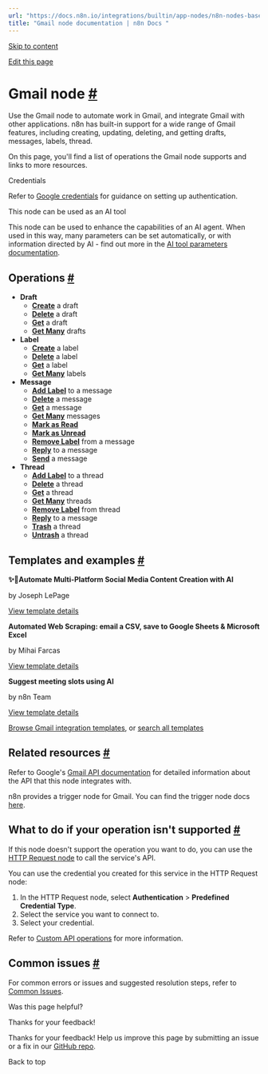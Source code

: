 ```yaml
---
url: "https://docs.n8n.io/integrations/builtin/app-nodes/n8n-nodes-base.gmail/"
title: "Gmail node documentation | n8n Docs "
---
```


[Skip to content](https://docs.n8n.io/integrations/builtin/app-nodes/n8n-nodes-base.gmail/#gmail-node)

[Edit this page](https://github.com/n8n-io/n8n-docs/edit/main/docs/integrations/builtin/app-nodes/n8n-nodes-base.gmail/index.md "Edit this page")

# Gmail node [\#](https://docs.n8n.io/integrations/builtin/app-nodes/n8n-nodes-base.gmail/\#gmail-node "Permanent link")

Use the Gmail node to automate work in Gmail, and integrate Gmail with other applications. n8n has built-in support for a wide range of Gmail features, including creating, updating, deleting, and getting drafts, messages, labels, thread.

On this page, you'll find a list of operations the Gmail node supports and links to more resources.

Credentials

Refer to [Google credentials](https://docs.n8n.io/integrations/builtin/credentials/google/) for guidance on setting up authentication.

This node can be used as an AI tool

This node can be used to enhance the capabilities of an AI agent. When used in this way, many parameters can be set automatically, or with information directed by AI - find out more in the [AI tool parameters documentation](https://docs.n8n.io/advanced-ai/examples/using-the-fromai-function/).

## Operations [\#](https://docs.n8n.io/integrations/builtin/app-nodes/n8n-nodes-base.gmail/\#operations "Permanent link")

- **Draft**
  - [**Create**](https://docs.n8n.io/integrations/builtin/app-nodes/n8n-nodes-base.gmail/draft-operations/#create-a-draft) a draft
  - [**Delete**](https://docs.n8n.io/integrations/builtin/app-nodes/n8n-nodes-base.gmail/draft-operations/#delete-a-draft) a draft
  - [**Get**](https://docs.n8n.io/integrations/builtin/app-nodes/n8n-nodes-base.gmail/draft-operations/#get-a-draft) a draft
  - [**Get Many**](https://docs.n8n.io/integrations/builtin/app-nodes/n8n-nodes-base.gmail/draft-operations/#get-many-drafts) drafts
- **Label**
  - [**Create**](https://docs.n8n.io/integrations/builtin/app-nodes/n8n-nodes-base.gmail/label-operations/#create-a-label) a label
  - [**Delete**](https://docs.n8n.io/integrations/builtin/app-nodes/n8n-nodes-base.gmail/label-operations/#delete-a-label) a label
  - [**Get**](https://docs.n8n.io/integrations/builtin/app-nodes/n8n-nodes-base.gmail/label-operations/#get-a-label) a label
  - [**Get Many**](https://docs.n8n.io/integrations/builtin/app-nodes/n8n-nodes-base.gmail/label-operations/#get-many-labels) labels
- **Message**
  - [**Add Label**](https://docs.n8n.io/integrations/builtin/app-nodes/n8n-nodes-base.gmail/message-operations/#add-label-to-a-message) to a message
  - [**Delete**](https://docs.n8n.io/integrations/builtin/app-nodes/n8n-nodes-base.gmail/message-operations/#delete-a-message) a message
  - [**Get**](https://docs.n8n.io/integrations/builtin/app-nodes/n8n-nodes-base.gmail/message-operations/#get-a-message) a message
  - [**Get Many**](https://docs.n8n.io/integrations/builtin/app-nodes/n8n-nodes-base.gmail/message-operations/#get-many-messages) messages
  - [**Mark as Read**](https://docs.n8n.io/integrations/builtin/app-nodes/n8n-nodes-base.gmail/message-operations/#mark-as-read)
  - [**Mark as Unread**](https://docs.n8n.io/integrations/builtin/app-nodes/n8n-nodes-base.gmail/message-operations/#mark-as-unread)
  - [**Remove Label**](https://docs.n8n.io/integrations/builtin/app-nodes/n8n-nodes-base.gmail/message-operations/#remove-label-from-a-message) from a message
  - [**Reply**](https://docs.n8n.io/integrations/builtin/app-nodes/n8n-nodes-base.gmail/message-operations/#reply-to-a-message) to a message
  - [**Send**](https://docs.n8n.io/integrations/builtin/app-nodes/n8n-nodes-base.gmail/message-operations/#send-a-message) a message
- **Thread**
  - [**Add Label**](https://docs.n8n.io/integrations/builtin/app-nodes/n8n-nodes-base.gmail/thread-operations/#add-label-to-a-thread) to a thread
  - [**Delete**](https://docs.n8n.io/integrations/builtin/app-nodes/n8n-nodes-base.gmail/thread-operations/#delete-a-thread) a thread
  - [**Get**](https://docs.n8n.io/integrations/builtin/app-nodes/n8n-nodes-base.gmail/thread-operations/#get-a-thread) a thread
  - [**Get Many**](https://docs.n8n.io/integrations/builtin/app-nodes/n8n-nodes-base.gmail/thread-operations/#get-many-threads) threads
  - [**Remove Label**](https://docs.n8n.io/integrations/builtin/app-nodes/n8n-nodes-base.gmail/thread-operations/#remove-label-from-a-thread) from thread
  - [**Reply**](https://docs.n8n.io/integrations/builtin/app-nodes/n8n-nodes-base.gmail/thread-operations/#reply-to-a-message) to a message
  - [**Trash**](https://docs.n8n.io/integrations/builtin/app-nodes/n8n-nodes-base.gmail/thread-operations/#trash-a-thread) a thread
  - [**Untrash**](https://docs.n8n.io/integrations/builtin/app-nodes/n8n-nodes-base.gmail/thread-operations/#untrash-a-thread) a thread

## Templates and examples [\#](https://docs.n8n.io/integrations/builtin/app-nodes/n8n-nodes-base.gmail/\#templates-and-examples "Permanent link")

**✨🤖Automate Multi-Platform Social Media Content Creation with AI**

by Joseph LePage

[View template details](https://n8n.io/workflows/3066-automate-multi-platform-social-media-content-creation-with-ai/)

**Automated Web Scraping: email a CSV, save to Google Sheets & Microsoft Excel**

by Mihai Farcas

[View template details](https://n8n.io/workflows/2275-automated-web-scraping-email-a-csv-save-to-google-sheets-and-microsoft-excel/)

**Suggest meeting slots using AI**

by n8n Team

[View template details](https://n8n.io/workflows/1953-suggest-meeting-slots-using-ai/)

[Browse Gmail integration templates](https://n8n.io/integrations/gmail/), or [search all templates](https://n8n.io/workflows/)

## Related resources [\#](https://docs.n8n.io/integrations/builtin/app-nodes/n8n-nodes-base.gmail/\#related-resources "Permanent link")

Refer to Google's [Gmail API documentation](https://developers.google.com/gmail/api) for detailed information about the API that this node integrates with.

n8n provides a trigger node for Gmail. You can find the trigger node docs [here](https://docs.n8n.io/integrations/builtin/trigger-nodes/n8n-nodes-base.gmailtrigger/).

## What to do if your operation isn't supported [\#](https://docs.n8n.io/integrations/builtin/app-nodes/n8n-nodes-base.gmail/\#what-to-do-if-your-operation-isnt-supported "Permanent link")

If this node doesn't support the operation you want to do, you can use the [HTTP Request node](https://docs.n8n.io/integrations/builtin/core-nodes/n8n-nodes-base.httprequest/) to call the service's API.

You can use the credential you created for this service in the HTTP Request node:

1. In the HTTP Request node, select **Authentication** \> **Predefined Credential Type**.
2. Select the service you want to connect to.
3. Select your credential.

Refer to [Custom API operations](https://docs.n8n.io/integrations/custom-operations/) for more information.

## Common issues [\#](https://docs.n8n.io/integrations/builtin/app-nodes/n8n-nodes-base.gmail/\#common-issues "Permanent link")

For common errors or issues and suggested resolution steps, refer to [Common Issues](https://docs.n8n.io/integrations/builtin/app-nodes/n8n-nodes-base.gmail/common-issues/).

Was this page helpful?






Thanks for your feedback!






Thanks for your feedback! Help us improve this page by submitting an issue or a fix in our [GitHub repo](https://github.com/n8n-io/n8n-docs).


Back to top